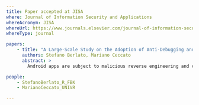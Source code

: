 ```yaml
---
title: Paper accepted at JISA
where: Journal of Information Security and Applications
whereAcronym: JISA
whereUrl: https://www.journals.elsevier.com/journal-of-information-security-and-applications
whereType: journal

papers:
    - title: "A Large-Scale Study on the Adoption of Anti-Debugging and Anti-Tampering Protections in Android Apps"
      authors: Stefano Berlato, Mariano Ceccato
      abstract: >
        Android apps are subject to malicious reverse engineering and code tampering for many reasons, like premium features unlocking and malware piggybacking. Scientific literature and practitioners proposed several Anti-Debugging and Anti-Tampering protections, readily implementable by app developers, to empower Android apps to react against malicious reverse engineering actively. However, the extent to which Android app developers deploy these protections is not known. In this paper, we describe a large-scale study on Android apps to quantify the practical adoption of Anti-Debugging and Anti-Tampering protections. We analyzed 14,173 apps from 2015 and 23,610 apps from 2019 from the Google Play Store. Our analysis shows that 59% of these apps implement neither Anti-Debugging nor Anti-Tampering protections. Moreover, half of the remaining apps deploy only one protection, not exploiting the variety of available protections. We also observe that app developers prefer Java to Native protections by a ratio of 99 to 1. Finally, we note that apps in 2019 employ more protections against reverse engineering than apps in 2015.

people:
    - StefanoBerlato_R_FBK
    - MarianoCeccato_UNIVR
      
---
```

